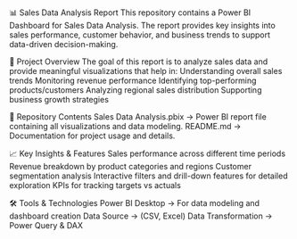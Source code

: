 📊 Sales Data Analysis Report
This repository contains a Power BI Dashboard for Sales Data Analysis. The report provides key insights into sales performance, customer behavior, and business trends to support data-driven decision-making.

🚀 Project Overview
The goal of this report is to analyze sales data and provide meaningful visualizations that help in:
Understanding overall sales trends
Monitoring revenue performance
Identifying top-performing products/customers
Analyzing regional sales distribution
Supporting business growth strategies

📂 Repository Contents
Sales Data Analysis.pbix → Power BI report file containing all visualizations and data modeling.
README.md → Documentation for project usage and details.

📈 Key Insights & Features
Sales performance across different time periods
Revenue breakdown by product categories and regions
Customer segmentation analysis
Interactive filters and drill-down features for detailed exploration
KPIs for tracking targets vs actuals

🛠️ Tools & Technologies
Power BI Desktop → For data modeling and dashboard creation
Data Source → (CSV, Excel)
Data Transformation → Power Query & DAX
